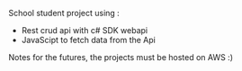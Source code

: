 School student project using :
- Rest crud api with c# SDK webapi
- JavaScipt to fetch data from the Api



Notes for the futures, the projects must be hosted on AWS :)